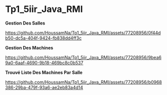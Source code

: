 # Tp1_5iir_Java_RMI

__Gestion Des Salles__







https://github.com/HoussamNa/Tp1_5iir_Java_RMI/assets/77208956/0f44db50-dc5a-404f-9424-fb838dd4ff3c








__Gestion Des Machines__




https://github.com/HoussamNa/Tp1_5iir_Java_RMI/assets/77208956/9bea69a0-6aaf-4690-9b18-469bc8c0b537









__Trouvé Liste Des Machines Par Salle__







https://github.com/HoussamNa/Tp1_5iir_Java_RMI/assets/77208956/b0968386-29ba-479f-93a6-ae2eb83a4d14



